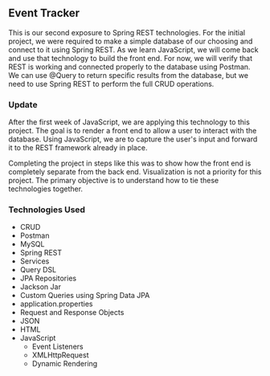 ## Event Tracker

This is our second exposure to Spring REST technologies. For the initial project, we were required to make a simple database of our choosing and connect to it using Spring REST. As we learn JavaScript, we will come back and use that technology to build the front end. For now, we will verify that REST is working and connected properly to the database using Postman. We can use @Query to return specific results from the database, but we need to use Spring REST to perform the full CRUD operations.

### Update

After the first week of JavaScript, we are applying this technology to this project. The goal is to render a front end to allow a user to interact with the database. Using JavaScript, we are to capture the user's input and forward it to the REST framework already in place.

Completing the project in steps like this was to show how the front end is completely separate from the back end. Visualization is not a priority for this project. The primary objective is to understand how to tie these technologies together.


### Technologies Used
* CRUD
* Postman
* MySQL
* Spring REST
* Services
* Query DSL
* JPA Repositories
* Jackson Jar
* Custom Queries using Spring Data JPA
* application.properties
* Request and Response Objects
* JSON
* HTML
* JavaScript
  * Event Listeners
  * XMLHttpRequest
  * Dynamic Rendering
